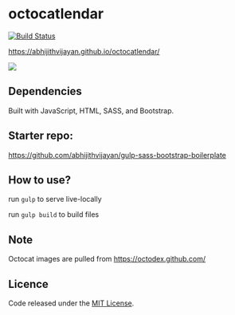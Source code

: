 # octocatlendar 
[![Build Status](https://travis-ci.org/abhijithvijayan/octocatlendar.svg?branch=master)](https://travis-ci.org/abhijithvijayan/octocatlendar)

https://abhijithvijayan.github.io/octocatlendar/ 

![](https://i.imgur.com/MCTbVWL.jpg)


## Dependencies

Built with JavaScript, HTML, SASS, and Bootstrap.

## Starter repo:

https://github.com/abhijithvijayan/gulp-sass-bootstrap-boilerplate

## How to use?
run 
`gulp` to serve live-locally

run `gulp build` to build files

## Note
Octocat images are pulled from https://octodex.github.com/

## Licence
Code released under the [MIT License](https://github.com/abhijithvijayan/octocatlendar/blob/master/LICENCE).